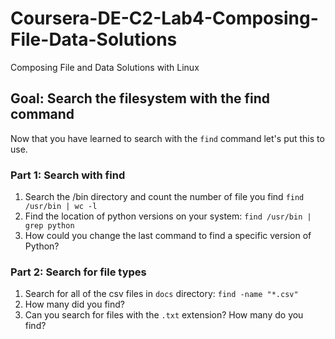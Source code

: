 # Coursera-DE-C2-Lab4-Composing-File-Data-Solutions
Composing File and Data Solutions with Linux

## Goal:   Search the filesystem with the find command

Now that you have learned to search with the `find` command let's put this to use.

### Part 1: Search with find

1.  Search the /bin directory and count the number of file you find `find /usr/bin | wc -l`
2.  Find the location of python versions on your system:  `find /usr/bin | grep python`
3.  How could you change the last command to find a specific version of Python?

### Part 2:  Search for file types

1.  Search for all of the csv files in `docs` directory:  `find -name "*.csv"`
2.  How many did you find?
3.  Can you search for files with the `.txt` extension?  How many do you find?
